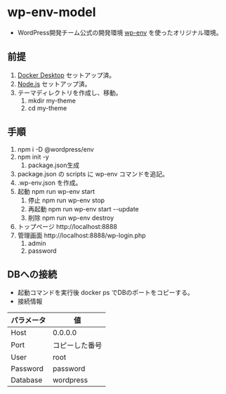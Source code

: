 # wp-env-model

- WordPress開発チーム公式の開発環境 [wp-env](https://ja.wordpress.org/team/handbook/block-editor/reference-guides/packages/packages-env/) を使ったオリジナル環境。

## 前提

1. [Docker Desktop](https://www.docker.com/) セットアップ済。
2. [Node.js](https://nodejs.org/ja/) セットアップ済。
3. テーマディレクトリを作成し、移動。
   1. mkdir my-theme
   2. cd my-theme

## 手順

1. npm i -D @wordpress/env
2. npm init -y
   1.  package.json生成
3. package.json の scripts に wp-env コマンドを追記。
4. .wp-env.json を作成。
5. 起動 npm run wp-env start
   1. 停止 npm run wp-env stop
   2. 再起動 npm run wp-env start --update
   3. 削除 npm run wp-env destroy
6. トップページ http://localhost:8888
7. 管理画面 http://localhost:8888/wp-login.php
   1. admin
   2. password

## DBへの接続

- 起動コマンドを実行後 docker ps でDBのポートをコピーする。
- 接続情報

|パラメータ|値|
|----|----|
|Host|0.0.0.0|
|Port| コピーした番号|
|User|root|
|Password|password|
|Database|wordpress|
